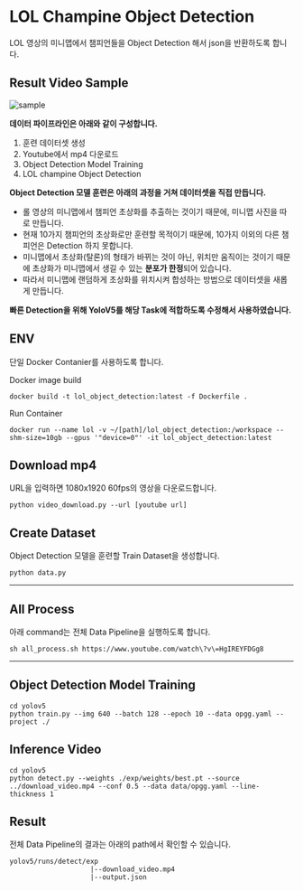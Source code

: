 # LOL Champine Object Detection
LOL 영상의 미니맵에서 챔피언들을 Object Detection 해서 json을 반환하도록 합니다.

## Result Video Sample

![sample](sample.gif)


**데이터 파이프라인은 아래와 같이 구성합니다.**
1. 훈련 데이터셋 생성
2. Youtube에서 mp4 다운로드
3. Object Detection Model Training
4. LOL champine Object Detection

**Object Detection 모델 훈련은 아래의 과정을 거쳐 데이터셋을 직접 만듭니다.**
* 롤 영상의 미니맵에서 챔피언 초상화를 추출하는 것이기 때문에, 미니맵 사진을 따로 만듭니다.
* 현재 10가지 챔피언의 초상화로만 훈련할 목적이기 때문에, 10가지 이외의 다른 챔피언은 Detection 하지 못합니다.
* 미니맵에서 초상화(탈론)의 형태가 바뀌는 것이 아닌, 위치만 움직이는 것이기 때문에 초상화가 미니맵에서 생길 수 있는 **분포가 한정**되어 있습니다.
* 따라서 미니맵에 랜덤하게 초상화를 위치시켜 합성하는 방법으로 데이터셋을 새롭게 만듭니다.

**빠른 Detection을 위해 YoloV5를 해당 Task에 적합하도록 수정해서 사용하였습니다.**

## ENV
단일 Docker Contanier를 사용하도록 합니다.

Docker image build
```shell
docker build -t lol_object_detection:latest -f Dockerfile .
```

Run Container
```shell
docker run --name lol -v ~/[path]/lol_object_detection:/workspace --shm-size=10gb --gpus '"device=0"' -it lol_object_detection:latest
```

## Download mp4
URL을 입력하면 1080x1920 60fps의 영상을 다운로드합니다.
```shell
python video_download.py --url [youtube url]
```

## Create Dataset
Object Detection 모델을 훈련할 Train Dataset을 생성합니다.
```shell
python data.py
```

---

## All Process
아래 command는 전체 Data Pipeline을 실행하도록 합니다.
```shell
sh all_process.sh https://www.youtube.com/watch\?v\=HgIREYFDGg8
```

---

## Object Detection Model Training

```shell
cd yolov5
python train.py --img 640 --batch 128 --epoch 10 --data opgg.yaml --project ./
```

## Inference Video

```shell
cd yolov5
python detect.py --weights ./exp/weights/best.pt --source ../download_video.mp4 --conf 0.5 --data data/opgg.yaml --line-thickness 1
```

## Result
전체 Data Pipeline의 결과는 아래의 path에서 확인할 수 있습니다.

```
yolov5/runs/detect/exp
                    |--download_video.mp4
                    |--output.json
```
